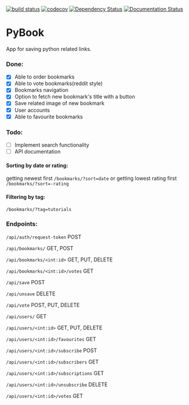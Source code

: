 [![build status](https://gitlab.com/evagelos/PyBook/badges/master/build.svg)](https://gitlab.com/evagelos/PyBook/commits/master) [![codecov](https://codecov.io/gl/evagelos/PyBook/branch/master/graph/badge.svg?token=w1Ca3TbhhS)](https://codecov.io/gl/evagelos/PyBook) [![Dependency Status](https://gemnasium.com/badges/289695fd0eeecc1e035b5e1618850179.svg)](https://gemnasium.com/323e5f4a737906309571417eed57b761) [![Documentation Status](https://readthedocs.org/projects/python-bookmarks/badge/?version=latest)](http://python-bookmarks.readthedocs.org/en/latest/?badge=latest)
# PyBook
App for saving python related links.


### Done:
- [x] Able to order bookmarks
- [x] Able to vote bookmarks(reddit style)
- [x] Bookmarks navigation
- [x] Option to fetch new bookmark's title with a button
- [x] Save related image of new bookmark
- [x] User accounts
- [x] Able to favourite bookmarks

### Todo:
- [ ] Implement search functionality
- [ ] API documentation

#### Sorting by date or rating:
getting newest first `/bookmarks/?sort=date` or getting lowest rating first `/bookmarks/?sort=-rating`

#### Filtering by tag:
`/bookmarks/?tag=tutorials`

### Endpoints:
`/api/auth/request-token` POST

`/api/bookmarks/` GET, POST

`/api/bookmarks/<int:id>` GET, PUT, DELETE

`/api/bookmarks/<int:id>/votes` GET

`/api/save` POST

`/api/unsave` DELETE

`/api/vote` POST, PUT, DELETE

`/api/users/` GET

`/api/users/<int:id>` GET, PUT, DELETE

`/api/users/<int:id>/favourites` GET

`/api/users/<int:id>/subscribe` POST

`/api/users/<int:id>/subscribers` GET

`/api/users/<int:id>/subscriptions` GET

`/api/users/<int:id>/unsubscribe` DELETE

`/api/users/<int:id>/votes` GET
